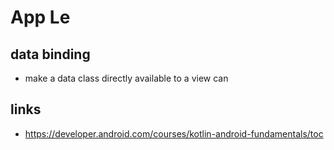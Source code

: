 # App Le

## data binding
* make a data class directly available to a view
can

## links
* https://developer.android.com/courses/kotlin-android-fundamentals/toc
